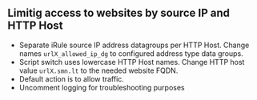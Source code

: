 ## Limitig access to websites by source IP and HTTP Host

* Separate iRule source IP address datagroups per HTTP Host. Change names `urlX_allowed_ip_dg` to configured address type data groups.
* Script switch uses lowercase HTTP Host names. Change HTTP host value `urlX.smn.lt` to the needed website FQDN.
* Default action is to allow traffic.
* Uncomment logging for troubleshooting purposes